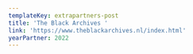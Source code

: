 ```yaml
---
templateKey: extrapartners-post
title: 'The Black Archives '
link: 'https://www.theblackarchives.nl/index.html'
yearPartner: 2022
---
```


